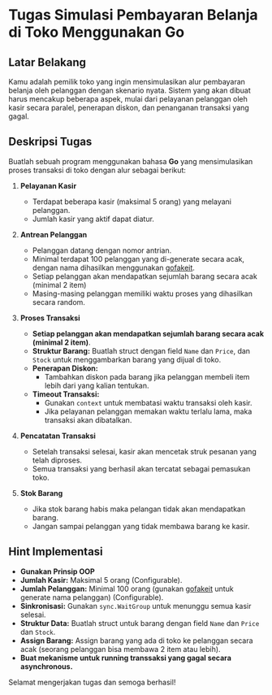 # Tugas Simulasi Pembayaran Belanja di Toko Menggunakan Go

## Latar Belakang
Kamu adalah pemilik toko yang ingin mensimulasikan alur pembayaran belanja oleh pelanggan dengan skenario nyata. Sistem yang akan dibuat harus mencakup beberapa aspek, mulai dari pelayanan pelanggan oleh kasir secara paralel, penerapan diskon, dan penanganan transaksi yang gagal.

## Deskripsi Tugas
Buatlah sebuah program menggunakan bahasa **Go** yang mensimulasikan proses transaksi di toko dengan alur sebagai berikut:

1. **Pelayanan Kasir**
   - Terdapat beberapa kasir (maksimal 5 orang) yang melayani pelanggan.
   - Jumlah kasir yang aktif dapat diatur.

2. **Antrean Pelanggan**
   - Pelanggan datang dengan nomor antrian.
   - Minimal terdapat 100 pelanggan yang di-generate secara acak, dengan nama dihasilkan menggunakan [gofakeit](https://github.com/brianvoe/gofakeit).
   - Setiap pelanggan akan mendapatkan sejumlah barang secara acak (minimal 2 item)
   - Masing-masing pelanggan memiliki waktu proses yang dihasilkan secara random.

3. **Proses Transaksi**
   - **Setiap pelanggan akan mendapatkan sejumlah barang secara acak (minimal 2 item)**.
   - **Struktur Barang:** Buatlah struct dengan field `Name` dan `Price`, dan `Stock` untuk menggambarkan barang yang dijual di toko.
   - **Penerapan Diskon:**
     -  Tambahkan diskon pada barang jika pelanggan membeli item lebih dari yang kalian tentukan. 
   - **Timeout Transaksi:** 
     - Gunakan `context` untuk membatasi waktu transaksi oleh kasir.
     - Jika pelayanan pelanggan memakan waktu terlalu lama, maka transaksi akan dibatalkan.

4. **Pencatatan Transaksi**
   - Setelah transaksi selesai, kasir akan mencetak struk pesanan yang telah diproses.
   - Semua transaksi yang berhasil akan tercatat sebagai pemasukan toko.
  
5. **Stok Barang**
   - Jika stok barang habis maka pelangan tidak akan mendapatkan barang.
   - Jangan sampai pelanggan yang tidak membawa barang ke kasir.


## Hint Implementasi
- **Gunakan Prinsip OOP**
- **Jumlah Kasir:** Maksimal 5 orang (Configurable).
- **Jumlah Pelanggan:** Minimal 100 orang (gunakan [gofakeit](https://github.com/brianvoe/gofakeit) untuk generate nama pelanggan) (Configurable).
- **Sinkronisasi:** Gunakan `sync.WaitGroup` untuk menunggu semua kasir selesai.
- **Struktur Data:** Buatlah struct untuk barang dengan field `Name` dan `Price` dan `Stock`. 
- **Assign Barang:** Assign barang yang ada di toko ke pelanggan secara acak (seorang pelanggan bisa membawa 2 item atau lebih).
- **Buat mekanisme untuk running transsaksi yang gagal secara asynchronous.**


Selamat mengerjakan tugas dan semoga berhasil!